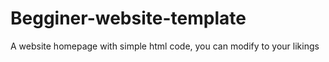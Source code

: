 # Begginer-website-template
A website homepage with simple html code, you can modify to your likings
